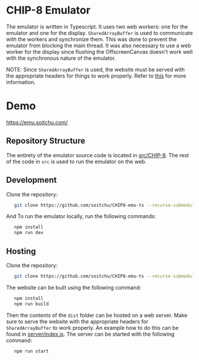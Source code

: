 # CHIP-8 Emulator
The emulator is written in Typescript. It uses two web workers: one for the emulator and one for the display. `SharedArrayBuffer` is used to communicate with the workers and synchronize them. This was done to prevent the emulator from blocking the main thread. It was also necessary to use a web worker for the display since flushing the OffscreenCanvas doesn't work well with the synchronous nature of the emulator.

NOTE: Since `SharedArrayBuffer` is used, the website must be served with the appropriate headers for things to work properly. Refer to [this](https://developer.mozilla.org/en-US/docs/Web/JavaScript/Reference/Global_Objects/SharedArrayBuffer) for more information.

# Demo
https://emu.soitchu.com/

## Repository Structure
The entirety of the emulator source code is located in [src/CHIP-8](src/CHIP-8/). The rest of the code in `src` is used to run the emulator on the web.

## Development
Clone the repository:
```bash
   git clone https://github.com/soitchu/CHIP8-emu-ts --recurse-submodules
```

And To run the emulator locally, run the following commands:
```bash
   npm install
   npm run dev
```


## Hosting
Clone the repository:
```bash
   git clone https://github.com/soitchu/CHIP8-emu-ts --recurse-submodules
```

The website can be built using the following command:
```bash
   npm install
   npm run build
```

Then the contents of the `dist` folder can be hosted on a web server. Make sure to serve the website with the appropriate headers for `SharedArrayBuffer` to work properly. An example how to do this can be found in [server/index.js](server/index.js). The server can be started with the following command:
```bash
   npm run start
```

